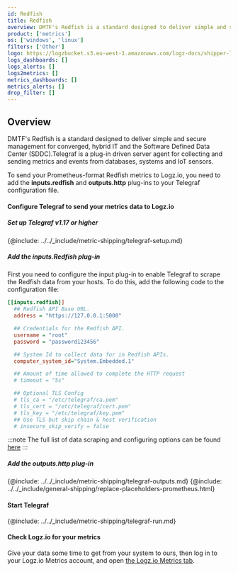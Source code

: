 ```yaml
---
id: Redfish
title: Redfish
overview: DMTF's Redfish is a standard designed to deliver simple and secure management for converged, hybrid IT and the Software Defined Data Center (SDDC).Telegraf is a plug-in driven server agent for collecting and sending metrics and events from databases, systems and IoT sensors.
product: ['metrics']
os: ['windows', 'linux']
filters: ['Other']
logo: https://logzbucket.s3.eu-west-1.amazonaws.com/logz-docs/shipper-logos/redfish-logo.png
logs_dashboards: []
logs_alerts: []
logs2metrics: []
metrics_dashboards: []
metrics_alerts: []
drop_filter: []
---
```




## Overview

DMTF's Redfish is a standard designed to deliver simple and secure management for converged, hybrid IT and the Software Defined Data Center (SDDC).Telegraf is a plug-in driven server agent for collecting and sending metrics and events from databases, systems and IoT sensors.

To send your Prometheus-format Redfish metrics to Logz.io, you need to add the **inputs.redfish** and **outputs.http** plug-ins to your Telegraf configuration file.

#### Configure Telegraf to send your metrics data to Logz.io

 

##### Set up Telegraf v1.17 or higher

{@include: ../../_include/metric-shipping/telegraf-setup.md}

##### Add the inputs.Redfish plug-in

First you need to configure the input plug-in to enable Telegraf to scrape the Redfish data from your hosts. To do this, add the following code to the configuration file:

``` ini
[[inputs.redfish]]
  ## Redfish API Base URL.
  address = "https://127.0.0.1:5000"

  ## Credentials for the Redfish API.
  username = "root"
  password = "password123456"

  ## System Id to collect data for in Redfish APIs.
  computer_system_id="System.Embedded.1"

  ## Amount of time allowed to complete the HTTP request
  # timeout = "5s"

  ## Optional TLS Config
  # tls_ca = "/etc/telegraf/ca.pem"
  # tls_cert = "/etc/telegraf/cert.pem"
  # tls_key = "/etc/telegraf/key.pem"
  ## Use TLS but skip chain & host verification
  # insecure_skip_verify = false
```

:::note
The full list of data scraping and configuring options can be found [here](https://github.com/influxdata/telegraf/blob/release-1.18/plugins/inputs/redfish/README.md)
:::
 

##### Add the outputs.http plug-in
  
{@include: ../../_include/metric-shipping/telegraf-outputs.md}
{@include: ../../_include/general-shipping/replace-placeholders-prometheus.html}

#### Start Telegraf

{@include: ../../_include/metric-shipping/telegraf-run.md}  
  
#### Check Logz.io for your metrics

Give your data some time to get from your system to ours, then log in to your Logz.io Metrics account, and open [the Logz.io Metrics tab](https://app.logz.io/#/dashboard/metrics/).


 
